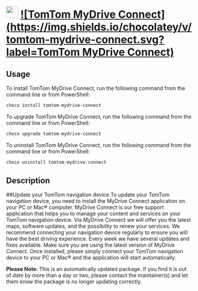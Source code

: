 ﻿# <img src="https://cdn.jsdelivr.net/gh/mkevenaar/chocolatey-packages@11fc26adf401e7d7c62ee06da6838c469aa5eb3b/icons/tomtom-mydrive-connect.png" width="32" height="32"/> [![TomTom MyDrive Connect](https://img.shields.io/chocolatey/v/tomtom-mydrive-connect.svg?label=TomTom MyDrive Connect)](https://chocolatey.org/packages/tomtom-mydrive-connect)

## Usage
To install TomTom MyDrive Connect, run the following command from the command line or from PowerShell:
```powershell
choco install tomtom-mydrive-connect
```

To upgrade TomTom MyDrive Connect, run the following command from the command line or from PowerShell:
```powershell
choco upgrade tomtom-mydrive-connect
```

To uninstall TomTom MyDrive Connect, run the following command from the command line or from PowerShell:
```powershell
choco uninstall tomtom-mydrive-connect
```

## Description
##Update your TomTom navigation device
To update your TomTom navigation device, you need to install the MyDrive Connect application on your PC or Mac® computer. MyDrive Connect is our free support application that helps you to manage your content and services on your TomTom navigation device. Via MyDrive Connect we will offer you the latest maps, software updates, and the possibility to renew your services. We recommend connecting your navigation device regularly to ensure you will have the best driving experience. Every week we have several updates and fixes available. Make sure you are using the latest version of MyDrive Connect. Once installed, please simply connect your TomTom navigation device to your PC or Mac® and the application will start automatically.

**Please Note**: This is an automatically updated package. If you find it is
out of date by more than a day or two, please contact the maintainer(s) and
let them know the package is no longer updating correctly.

